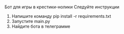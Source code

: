 Бот для игры в крестики-нолики
Следуйте инструкции
1. Напишите команду pip install -r requirements.txt
2. Запустите main.py
3. Найдите бота в телеграмме

